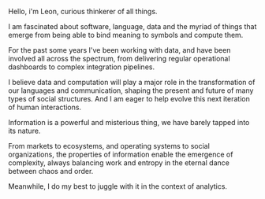 Hello, i'm Leon, curious thinkerer of all things.

I am fascinated about software, language, data and the myriad of things that emerge from being able to bind meaning to symbols and compute them.

For the past some years I've been working with data, and have been involved all across the spectrum, from delivering regular operational dashboards to complex integration pipelines.

I believe data and computation will play a major role in the transformation of our languages and communication, shaping the present and future of many types of social structures. And I am eager to help evolve this next iteration of human interactions.

Information is a powerful and misterious thing, we have barely tapped into its nature. 

From markets to ecosystems, and operating systems to social organizations, the properties of information enable the emergence of complexity, always balancing work and entropy in the eternal dance between chaos and order.

Meanwhile, I do my best to juggle with it in the context of analytics.

